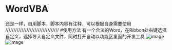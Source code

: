 # WordVBA
还是一样，自用脚本，脚本内容有注释，可以根据自身需要使用
/////////////////////////////////
#使用方法
有一个合法的Word，在Ribbon处右键选择自定义，选择导入自定义文件，同时打开自动以功能区里面的开发工具
![image](https://user-images.githubusercontent.com/97904901/149937754-a1238f30-76ad-4296-8b6d-29366c0651c9.png)
![image](https://user-images.githubusercontent.com/97904901/149937999-96899c89-7918-40be-b524-1f60281afd77.png)
